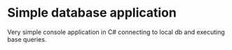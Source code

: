 # Simple database application

Very simple console application in C# connecting to local db and executing base queries.
